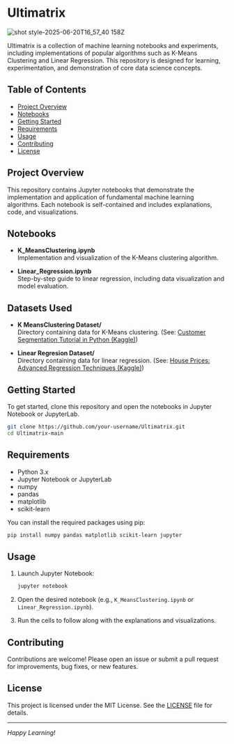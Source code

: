 # Ultimatrix


![shot style-2025-06-20T16_57_40 158Z](https://github.com/user-attachments/assets/118db10f-003b-4698-9e1d-397c43274d56)



Ultimatrix is a collection of machine learning notebooks and experiments, including implementations of popular algorithms such as K-Means Clustering and Linear Regression. This repository is designed for learning, experimentation, and demonstration of core data science concepts.

## Table of Contents

- [Project Overview](#project-overview)
- [Notebooks](#notebooks)
- [Getting Started](#getting-started)
- [Requirements](#requirements)
- [Usage](#usage)
- [Contributing](#contributing)
- [License](#license)

## Project Overview

This repository contains Jupyter notebooks that demonstrate the implementation and application of fundamental machine learning algorithms. Each notebook is self-contained and includes explanations, code, and visualizations.

## Notebooks

- **K_MeansClustering.ipynb**  
  Implementation and visualization of the K-Means clustering algorithm.

- **Linear_Regression.ipynb**  
  Step-by-step guide to linear regression, including data visualization and model evaluation.

## Datasets Used

- **K MeansClustering Dataset/**  
  Directory containing data for K-Means clustering. (See: [Customer Segmentation Tutorial in Python (Kaggle)](https://www.kaggle.com/datasets/vjchoudhary7/customer-segmentation-tutorial-in-python))

- **Linear Regresion Dataset/**  
  Directory containing data for linear regression. (See: [House Prices: Advanced Regression Techniques (Kaggle)](https://www.kaggle.com/c/house-prices-advanced-regression-techniques/data))

## Getting Started

To get started, clone this repository and open the notebooks in Jupyter Notebook or JupyterLab.

```bash
git clone https://github.com/your-username/Ultimatrix.git
cd Ultimatrix-main
```

## Requirements

- Python 3.x
- Jupyter Notebook or JupyterLab
- numpy
- pandas
- matplotlib
- scikit-learn

You can install the required packages using pip:

```bash
pip install numpy pandas matplotlib scikit-learn jupyter
```

## Usage

1. Launch Jupyter Notebook:

    ```bash
    jupyter notebook
    ```

2. Open the desired notebook (e.g., `K_MeansClustering.ipynb` or `Linear_Regression.ipynb`).
3. Run the cells to follow along with the explanations and visualizations.

## Contributing

Contributions are welcome! Please open an issue or submit a pull request for improvements, bug fixes, or new features.

## License

This project is licensed under the MIT License. See the [LICENSE](LICENSE) file for details.

---

*Happy Learning!*

